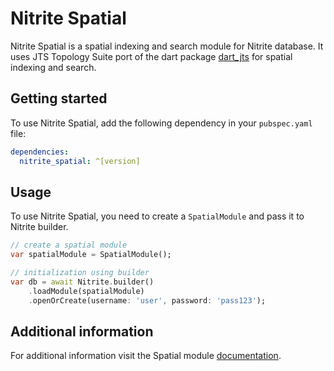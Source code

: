 # Nitrite Spatial

Nitrite Spatial is a spatial indexing and search module for Nitrite database. It uses JTS Topology Suite port of the dart package [dart_jts](https://pub.dev/packages/dart_jts) for spatial indexing and search.

## Getting started

To use Nitrite Spatial, add the following dependency in your `pubspec.yaml` file:

```yaml
dependencies:
  nitrite_spatial: ^[version]
```

## Usage

To use Nitrite Spatial, you need to create a `SpatialModule` and pass it to Nitrite builder. 

```dart
// create a spatial module
var spatialModule = SpatialModule();

// initialization using builder
var db = await Nitrite.builder()
    .loadModule(spatialModule)
    .openOrCreate(username: 'user', password: 'pass123');

```

## Additional information

For additional information visit the Spatial module [documentation](https://nitrite.dizitart.com/flutter-sdk/modules/spatial/index.html).